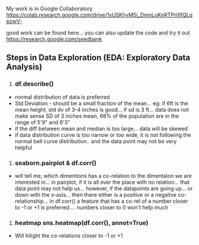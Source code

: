 My work is in Google Collaboratory
https://colab.research.google.com/drive/1xUSKhyM5i_DmnLuKnRTPn1IfQLqezwV-

good work can be found here... you can also update the code and try it out
https://research.google.com/seedbank

## Steps in Data Exploration (EDA: Exploratory Data Analysis)
1. ### df.describe()
- normal distribution of data is preferred
- Std Deviation - should be a small fraction of the mean... eg: if 6ft is the mean height, std dv of 3-4 inches is good... if sd is 3 ft... data does not make sense SD of 3 inches mean, 68% of the population are in the range of 5'9" and 6'3"
- if the diff between mean and median is too large... data will be skewed
- if data distribution curve is too narrow or too wide, it is not following the normal bell curve distribution.. and the data point may not be very helpful


1. ### seaborn.pairplot & df.corr() 
- will tell me, which dimentions has a co-relation to the dimentaion we are interested in... in pairplot, if it is all over the place with no relation... that data point may not help us... however, if the datapoints are going up... or down with the x-axis... then there either is a positive or a negaitve co-relationship... in df.corr() a feature that has a co-rel of a number closer to -1 or +1 is preferred.... numbers closer to 0 won't help much


1. ### heatmap sns.heatmap(df.corr(), annot=True)
- Will hilight the co-relations closer to -1 or +1
